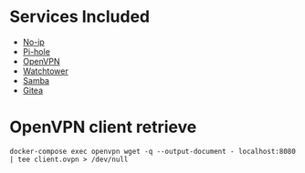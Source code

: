 # Services Included

* [No-ip](https://github.com/maciej-umanski/docker-no-ip)
* [Pi-hole](https://github.com/pi-hole/docker-pi-hole)
* [OpenVPN](https://github.com/dockovpn/dockovpn)
* [Watchtower](https://github.com/containrrr/watchtower)
* [Samba](https://github.com/dperson/samba)
* [Gitea](https://github.com/go-gitea/gitea)

# OpenVPN client retrieve
```shell
docker-compose exec openvpn wget -q --output-document - localhost:8080 | tee client.ovpn > /dev/null
```